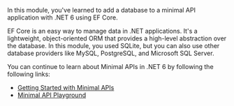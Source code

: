 In this module, you've learned to add a database to a minimal API application with .NET 6 using EF Core.

EF Core is an easy way to manage data in .NET applications. It's a lightweight, object-oriented ORM that provides a high-level abstraction over the database. In this module, you used SQLite, but you can also use other database providers like MySQL, PostgreSQL, and Microsoft SQL Server.

You can continue to learn about Minimal APIs in .NET 6 by following the following links:

- [Getting Started with Minimal APIs](https://minimal-apis.github.io/?azure-portal=true)
- [Minimal API Playground](https://github.com/DamianEdwards/MinimalApiPlayground?azure-portal=true)
